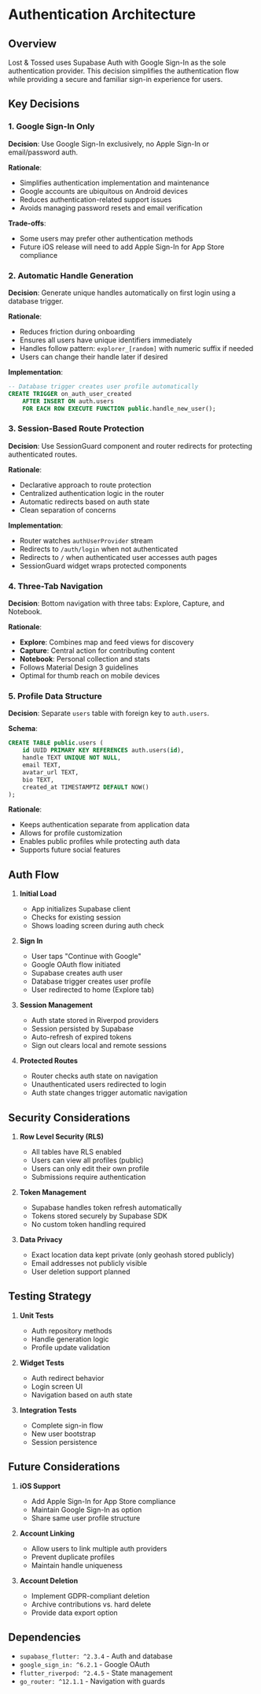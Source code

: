 # Authentication Architecture

## Overview
Lost & Tossed uses Supabase Auth with Google Sign-In as the sole authentication provider. This decision simplifies the authentication flow while providing a secure and familiar sign-in experience for users.

## Key Decisions

### 1. Google Sign-In Only
**Decision**: Use Google Sign-In exclusively, no Apple Sign-In or email/password auth.

**Rationale**:
- Simplifies authentication implementation and maintenance
- Google accounts are ubiquitous on Android devices
- Reduces authentication-related support issues
- Avoids managing password resets and email verification

**Trade-offs**:
- Some users may prefer other authentication methods
- Future iOS release will need to add Apple Sign-In for App Store compliance

### 2. Automatic Handle Generation
**Decision**: Generate unique handles automatically on first login using a database trigger.

**Rationale**:
- Reduces friction during onboarding
- Ensures all users have unique identifiers immediately
- Handles follow pattern: `explorer_[random]` with numeric suffix if needed
- Users can change their handle later if desired

**Implementation**:
```sql
-- Database trigger creates user profile automatically
CREATE TRIGGER on_auth_user_created
    AFTER INSERT ON auth.users
    FOR EACH ROW EXECUTE FUNCTION public.handle_new_user();
```

### 3. Session-Based Route Protection
**Decision**: Use SessionGuard component and router redirects for protecting authenticated routes.

**Rationale**:
- Declarative approach to route protection
- Centralized authentication logic in the router
- Automatic redirects based on auth state
- Clean separation of concerns

**Implementation**:
- Router watches `authUserProvider` stream
- Redirects to `/auth/login` when not authenticated
- Redirects to `/` when authenticated user accesses auth pages
- SessionGuard widget wraps protected components

### 4. Three-Tab Navigation
**Decision**: Bottom navigation with three tabs: Explore, Capture, and Notebook.

**Rationale**:
- **Explore**: Combines map and feed views for discovery
- **Capture**: Central action for contributing content
- **Notebook**: Personal collection and stats
- Follows Material Design 3 guidelines
- Optimal for thumb reach on mobile devices

### 5. Profile Data Structure
**Decision**: Separate `users` table with foreign key to `auth.users`.

**Schema**:
```sql
CREATE TABLE public.users (
    id UUID PRIMARY KEY REFERENCES auth.users(id),
    handle TEXT UNIQUE NOT NULL,
    email TEXT,
    avatar_url TEXT,
    bio TEXT,
    created_at TIMESTAMPTZ DEFAULT NOW()
);
```

**Rationale**:
- Keeps authentication separate from application data
- Allows for profile customization
- Enables public profiles while protecting auth data
- Supports future social features

## Auth Flow

1. **Initial Load**
   - App initializes Supabase client
   - Checks for existing session
   - Shows loading screen during auth check

2. **Sign In**
   - User taps "Continue with Google"
   - Google OAuth flow initiated
   - Supabase creates auth user
   - Database trigger creates user profile
   - User redirected to home (Explore tab)

3. **Session Management**
   - Auth state stored in Riverpod providers
   - Session persisted by Supabase
   - Auto-refresh of expired tokens
   - Sign out clears local and remote sessions

4. **Protected Routes**
   - Router checks auth state on navigation
   - Unauthenticated users redirected to login
   - Auth state changes trigger automatic navigation

## Security Considerations

1. **Row Level Security (RLS)**
   - All tables have RLS enabled
   - Users can view all profiles (public)
   - Users can only edit their own profile
   - Submissions require authentication

2. **Token Management**
   - Supabase handles token refresh automatically
   - Tokens stored securely by Supabase SDK
   - No custom token handling required

3. **Data Privacy**
   - Exact location data kept private (only geohash stored publicly)
   - Email addresses not publicly visible
   - User deletion support planned

## Testing Strategy

1. **Unit Tests**
   - Auth repository methods
   - Handle generation logic
   - Profile update validation

2. **Widget Tests**
   - Auth redirect behavior
   - Login screen UI
   - Navigation based on auth state

3. **Integration Tests**
   - Complete sign-in flow
   - New user bootstrap
   - Session persistence

## Future Considerations

1. **iOS Support**
   - Add Apple Sign-In for App Store compliance
   - Maintain Google Sign-In as option
   - Share same user profile structure

2. **Account Linking**
   - Allow users to link multiple auth providers
   - Prevent duplicate profiles
   - Maintain handle uniqueness

3. **Account Deletion**
   - Implement GDPR-compliant deletion
   - Archive contributions vs. hard delete
   - Provide data export option

## Dependencies

- `supabase_flutter: ^2.3.4` - Auth and database
- `google_sign_in: ^6.2.1` - Google OAuth
- `flutter_riverpod: ^2.4.5` - State management
- `go_router: ^12.1.1` - Navigation with guards
